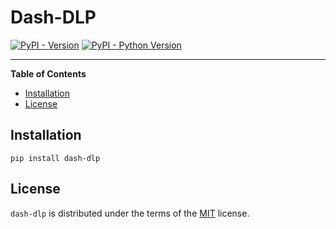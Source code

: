 # Dash-DLP

[![PyPI - Version](https://img.shields.io/pypi/v/dash-dlp.svg)](https://pypi.org/project/dash-dlp)
[![PyPI - Python Version](https://img.shields.io/pypi/pyversions/dash-dlp.svg)](https://pypi.org/project/dash-dlp)

-----

**Table of Contents**

- [Installation](#installation)
- [License](#license)

## Installation

```console
pip install dash-dlp
```

## License

`dash-dlp` is distributed under the terms of the [MIT](https://spdx.org/licenses/MIT.html) license.
